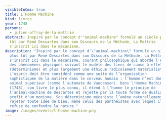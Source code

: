```yaml
---
visibleInCms: true
title: L’Homme Machine
kind: livres
year: 1748
persons:
  - julien-offray-de-la-mettrie
abstract: Inspiré par le concept d'"animal-machine" formulé un siècle plus
  tôt par René Descartes dans son Discours de la Méthode, La Mettrie
  s'inscrit ici dans le mécanisme.
description: "Inspiré par le concept d'\"animal-machine\" formulé un siècle
  plus tôt par René Descartes dans son Discours de la Méthode, La Mettrie
  s'inscrit ici dans le mécanisme, courant philosophique qui aborde l'ensemble
  des phénomènes physiques suivant le modèle des liens de cause à effet
  (déterminisme) et plus largement une éthique radicalement matérialiste.
  L’esprit doit être considéré comme une suite de l’organisation
  sophistiquée de la matière dans le cerveau humain : l’homme n’est donc qu’un
  animal supérieur (comme l’automate de Vaucanson). Dans l'Homme Machine
  (1748), son livre le plus connu, il étend à l’homme le principe de
  l’animal-machine de Descartes et rejette par là toute forme de dualisme au
  profit d'un monisme. Son déterminisme mécaniste l’amène naturellement à
  rejeter toute idée de Dieu, même celui des panthéistes avec lequel il
  refuse de confondre la nature."
image: /images/events/l-homme-machine.png
---
```

